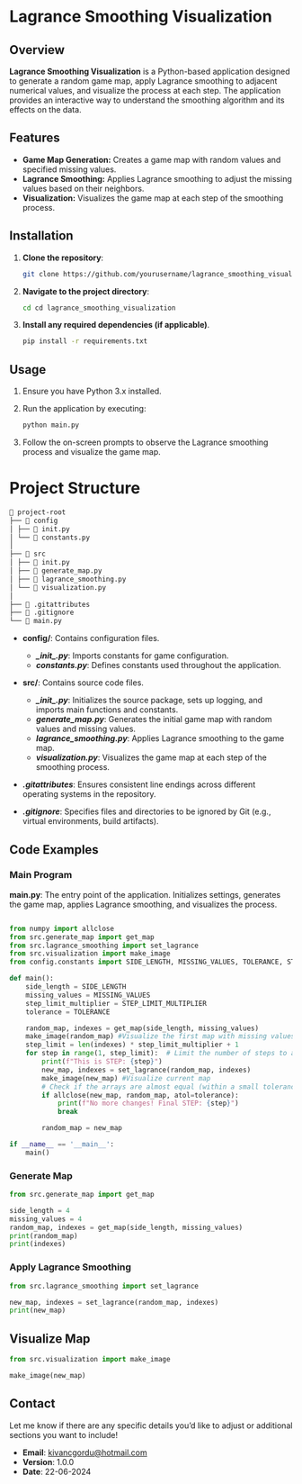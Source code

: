 # Lagrance Smoothing Visualization

## Overview

**Lagrance Smoothing Visualization** is a Python-based application designed to generate a random game map, apply Lagrance smoothing to adjacent numerical values, and visualize the process at each step. The application provides an interactive way to understand the smoothing algorithm and its effects on the data.

## Features

- **Game Map Generation:** Creates a game map with random values and specified missing values.
- **Lagrance Smoothing:** Applies Lagrance smoothing to adjust the missing values based on their neighbors.
- **Visualization:** Visualizes the game map at each step of the smoothing process.

## Installation
1. **Clone the repository**: 
    ```bash
    git clone https://github.com/yourusername/lagrance_smoothing_visualization.git
    
    ```

2. **Navigate to the project directory**:  
    ```bash
    cd cd lagrance_smoothing_visualization
    
    ```

3. **Install any required dependencies (if applicable)**.
    ```bash
    pip install -r requirements.txt
    
    ```

## Usage  
1. Ensure you have Python 3.x installed.

2. Run the application by executing:
    ```bash
    python main.py
    ```
3. Follow the on-screen prompts to observe the Lagrance smoothing process and visualize the game map.

# Project Structure
```markdown
📁 project-root
├── 📁 config
│ ├── 📄 init.py
│ └── 📄 constants.py
│
├── 📁 src
│ ├── 📄 init.py
│ ├── 📄 generate_map.py
│ ├── 📄 lagrance_smoothing.py
│ └── 📄 visualization.py
│
├── 📄 .gitattributes
├── 📄 .gitignore
└── 📄 main.py
```
- **config/**: Contains configuration files.
  - ***\__init__.py***: Imports constants for game configuration.
  - ***constants.py***: Defines constants used throughout the application.

- **src/**: Contains source code files.
  - ***\__init__.py***: Initializes the source package, sets up logging, and imports main functions and constants.
  - ***generate_map.py***: Generates the initial game map with random values and missing values.
  - ***lagrance_smoothing.py***: Applies Lagrance smoothing to the game map.
  - ***visualization.py***: Visualizes the game map at each step of the smoothing process.

- ***.gitattributes***: Ensures consistent line endings across different operating systems in the repository.

- ***.gitignore***: Specifies files and directories to be ignored by Git (e.g., virtual environments, build artifacts).

## Code Examples
### Main Program
**main.py**: The entry point of the application. Initializes settings, generates the game map, applies Lagrance smoothing, and visualizes the process.

```python

from numpy import allclose
from src.generate_map import get_map
from src.lagrance_smoothing import set_lagrance
from src.visualization import make_image
from config.constants import SIDE_LENGTH, MISSING_VALUES, TOLERANCE, STEP_LIMIT_MULTIPLIER

def main():
    side_length = SIDE_LENGTH
    missing_values = MISSING_VALUES
    step_limit_multiplier = STEP_LIMIT_MULTIPLIER
    tolerance = TOLERANCE

    random_map, indexes = get_map(side_length, missing_values)
    make_image(random_map) #Visualize the first map with missing values
    step_limit = len(indexes) * step_limit_multiplier + 1
    for step in range(1, step_limit):  # Limit the number of steps to avoid infinite loop
        print(f"This is STEP: {step}")
        new_map, indexes = set_lagrance(random_map, indexes)
        make_image(new_map) #Visualize current map
        # Check if the arrays are almost equal (within a small tolerance)
        if allclose(new_map, random_map, atol=tolerance):
            print(f"No more changes! Final STEP: {step}")
            break

        random_map = new_map

if __name__ == '__main__':
    main()
```


### Generate Map
```python
from src.generate_map import get_map

side_length = 4
missing_values = 4
random_map, indexes = get_map(side_length, missing_values)
print(random_map)
print(indexes)

```

### Apply Lagrance Smoothing
```python
from src.lagrance_smoothing import set_lagrance

new_map, indexes = set_lagrance(random_map, indexes)
print(new_map)

```

## Visualize Map
```python
from src.visualization import make_image

make_image(new_map)

```

## Contact
Let me know if there are any specific details you’d like to adjust or additional sections you want to include!  
* **Email**: kivancgordu@hotmail.com
* **Version**: 1.0.0
* **Date**: 22-06-2024
